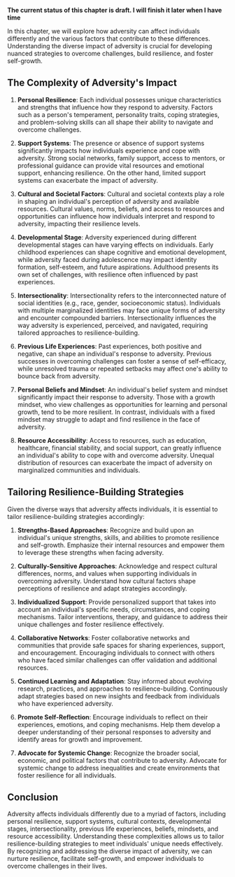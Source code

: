 **The current status of this chapter is draft. I will finish it later when I have time**

In this chapter, we will explore how adversity can affect individuals differently and the various factors that contribute to these differences. Understanding the diverse impact of adversity is crucial for developing nuanced strategies to overcome challenges, build resilience, and foster self-growth.

The Complexity of Adversity's Impact
------------------------------------

1. **Personal Resilience**: Each individual possesses unique characteristics and strengths that influence how they respond to adversity. Factors such as a person's temperament, personality traits, coping strategies, and problem-solving skills can all shape their ability to navigate and overcome challenges.

2. **Support Systems**: The presence or absence of support systems significantly impacts how individuals experience and cope with adversity. Strong social networks, family support, access to mentors, or professional guidance can provide vital resources and emotional support, enhancing resilience. On the other hand, limited support systems can exacerbate the impact of adversity.

3. **Cultural and Societal Factors**: Cultural and societal contexts play a role in shaping an individual's perception of adversity and available resources. Cultural values, norms, beliefs, and access to resources and opportunities can influence how individuals interpret and respond to adversity, impacting their resilience levels.

4. **Developmental Stage**: Adversity experienced during different developmental stages can have varying effects on individuals. Early childhood experiences can shape cognitive and emotional development, while adversity faced during adolescence may impact identity formation, self-esteem, and future aspirations. Adulthood presents its own set of challenges, with resilience often influenced by past experiences.

5. **Intersectionality**: Intersectionality refers to the interconnected nature of social identities (e.g., race, gender, socioeconomic status). Individuals with multiple marginalized identities may face unique forms of adversity and encounter compounded barriers. Intersectionality influences the way adversity is experienced, perceived, and navigated, requiring tailored approaches to resilience-building.

6. **Previous Life Experiences**: Past experiences, both positive and negative, can shape an individual's response to adversity. Previous successes in overcoming challenges can foster a sense of self-efficacy, while unresolved trauma or repeated setbacks may affect one's ability to bounce back from adversity.

7. **Personal Beliefs and Mindset**: An individual's belief system and mindset significantly impact their response to adversity. Those with a growth mindset, who view challenges as opportunities for learning and personal growth, tend to be more resilient. In contrast, individuals with a fixed mindset may struggle to adapt and find resilience in the face of adversity.

8. **Resource Accessibility**: Access to resources, such as education, healthcare, financial stability, and social support, can greatly influence an individual's ability to cope with and overcome adversity. Unequal distribution of resources can exacerbate the impact of adversity on marginalized communities and individuals.

Tailoring Resilience-Building Strategies
----------------------------------------

Given the diverse ways that adversity affects individuals, it is essential to tailor resilience-building strategies accordingly:

1. **Strengths-Based Approaches**: Recognize and build upon an individual's unique strengths, skills, and abilities to promote resilience and self-growth. Emphasize their internal resources and empower them to leverage these strengths when facing adversity.

2. **Culturally-Sensitive Approaches**: Acknowledge and respect cultural differences, norms, and values when supporting individuals in overcoming adversity. Understand how cultural factors shape perceptions of resilience and adapt strategies accordingly.

3. **Individualized Support**: Provide personalized support that takes into account an individual's specific needs, circumstances, and coping mechanisms. Tailor interventions, therapy, and guidance to address their unique challenges and foster resilience effectively.

4. **Collaborative Networks**: Foster collaborative networks and communities that provide safe spaces for sharing experiences, support, and encouragement. Encouraging individuals to connect with others who have faced similar challenges can offer validation and additional resources.

5. **Continued Learning and Adaptation**: Stay informed about evolving research, practices, and approaches to resilience-building. Continuously adapt strategies based on new insights and feedback from individuals who have experienced adversity.

6. **Promote Self-Reflection**: Encourage individuals to reflect on their experiences, emotions, and coping mechanisms. Help them develop a deeper understanding of their personal responses to adversity and identify areas for growth and improvement.

7. **Advocate for Systemic Change**: Recognize the broader social, economic, and political factors that contribute to adversity. Advocate for systemic change to address inequalities and create environments that foster resilience for all individuals.

Conclusion
----------

Adversity affects individuals differently due to a myriad of factors, including personal resilience, support systems, cultural contexts, developmental stages, intersectionality, previous life experiences, beliefs, mindsets, and resource accessibility. Understanding these complexities allows us to tailor resilience-building strategies to meet individuals' unique needs effectively. By recognizing and addressing the diverse impact of adversity, we can nurture resilience, facilitate self-growth, and empower individuals to overcome challenges in their lives.
